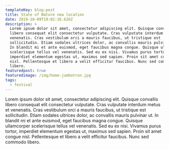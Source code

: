 ```yaml
---
templateKey: blog-post
title: State of Nature new location
date: 2019-10-09T19:02:16.626Z
description: >
  Lorem ipsum dolor sit amet, consectetur adipiscing elit. Quisque convallis
  libero consequat elit consectetur vulputate. Cras vulputate interdum metus et
  venenatis. Cras vestibulum orci a mauris faucibus, ut tristique est
  sollicitudin. Etiam sodales ultrices dolor, ac convallis mauris pulvinar ut.
  In blandit mi et ante euismod, eget faucibus magna congue. Quisque ullamcorper
  scelerisque tellus vel venenatis. Sed eu ex nisi. Vivamus purus tortor,
  imperdiet elementum egestas ut, maximus sed sapien. Proin sit amet congue
  nisl. Pellentesque et libero a velit efficitur faucibus. Nunc sed commodo
  libero.
featuredpost: true
featuredimage: /img/home-jumbotron.jpg
tags:
  - festival
---
```

Lorem ipsum dolor sit amet, consectetur adipiscing elit. Quisque convallis libero consequat elit consectetur vulputate. Cras vulputate interdum metus et venenatis. Cras vestibulum orci a mauris faucibus, ut tristique est sollicitudin. Etiam sodales ultrices dolor, ac convallis mauris pulvinar ut. In blandit mi et ante euismod, eget faucibus magna congue. Quisque ullamcorper scelerisque tellus vel venenatis. Sed eu ex nisi. Vivamus purus tortor, imperdiet elementum egestas ut, maximus sed sapien. Proin sit amet congue nisl. Pellentesque et libero a velit efficitur faucibus. Nunc sed commodo libero.
